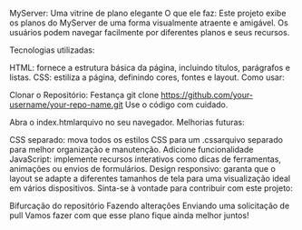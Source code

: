 MyServer: Uma vitrine de plano elegante
O que ele faz: 
Este projeto exibe os planos do MyServer de uma forma visualmente atraente e amigável. Os usuários podem navegar facilmente por diferentes planos e seus recursos.

Tecnologias utilizadas:

HTML: fornece a estrutura básica da página, incluindo títulos, parágrafos e listas.
CSS: estiliza a página, definindo cores, fontes e layout.
Como usar:

Clonar o Repositório:
Festança
git clone https://github.com/your-username/your-repo-name.git
Use o código com cuidado.

Abra o index.htmlarquivo no seu navegador.
Melhorias futuras:

CSS separado: mova todos os estilos CSS para um .cssarquivo separado para melhor organização e manutenção.
Adicione funcionalidade JavaScript: implemente recursos interativos como dicas de ferramentas, animações ou envios de formulários.
Design responsivo: garanta que o layout se adapte a diferentes tamanhos de tela para uma visualização ideal em vários dispositivos.
Sinta-se à vontade para contribuir com este projeto:

Bifurcação do repositório
Fazendo alterações
Enviando uma solicitação de pull
Vamos fazer com que esse plano fique ainda melhor juntos!

